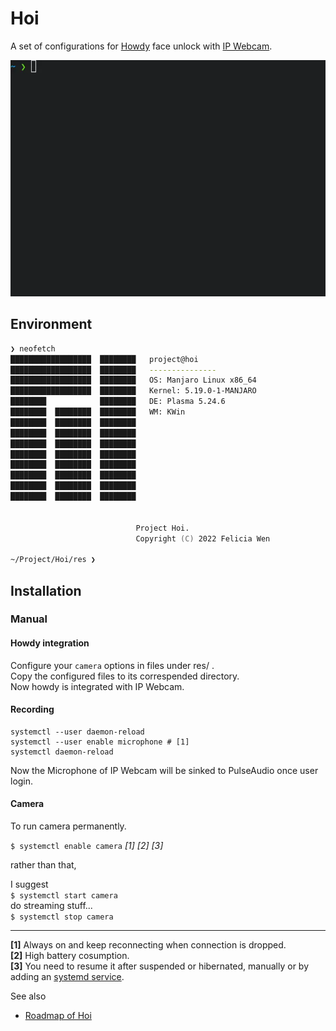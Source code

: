 # Hoi

A set of configurations for [Howdy](https://github.com/boltgolt/howdy) face unlock with [IP Webcam](https://market.android.com/details?id=com.pas.webcam).  

![Howdy sudo](Howdy_sudo.webp)

## Environment

```zsh
❯ neofetch
██████████████████  ████████   project@hoi 
██████████████████  ████████   --------------- 
██████████████████  ████████   OS: Manjaro Linux x86_64 
██████████████████  ████████   Kernel: 5.19.0-1-MANJARO 
████████            ████████   DE: Plasma 5.24.6 
████████  ████████  ████████   WM: KWin
████████  ████████  ████████
████████  ████████  ████████
████████  ████████  ████████
████████  ████████  ████████
████████  ████████  ████████
████████  ████████  ████████
████████  ████████  ████████
████████  ████████  ████████
                               

                            Project Hoi. 
                            Copyright (C) 2022 Felicia Wen

~/Project/Hoi/res ❯ 
```

## Installation

### Manual

#### Howdy integration  

Configure your `camera` options in files under res/ .  
Copy the configured files to its correspended directory.  
Now howdy is integrated with IP Webcam.  

#### Recording

```shell
systemctl --user daemon-reload
systemctl --user enable microphone # [1]
systemctl daemon-reload
```

Now the Microphone of IP Webcam will be sinked to PulseAudio once user login.

#### Camera

To run camera permanently.

`$ systemctl enable camera` *[1] [2] [3]*

rather than that,  

I suggest  
`$ systemctl start camera`  
do streaming stuff...  
`$ systemctl stop camera`  

----

**[1]** Always on and keep reconnecting when connection is dropped.  
**[2]** High battery cosumption.  
**[3]** You need to resume it after suspended or hibernated, manually or by adding an [systemd service](res/.config/systemd/user/afterhibernate.service).

See also  

- [Roadmap of Hoi](https://felicia.pages.dev/2022/07/24/howdy的安装经历/)  
